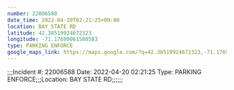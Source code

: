 ```yaml
---
number: 22006588
date_time: 2022-04-20T02:21:25+00:00
location: BAY STATE RD
latitude: 42.38519924672323
longitude: -71.17699061580583
type: PARKING ENFORCE
google_maps_link: https://maps.google.com/?q=42.38519924672323,-71.17699061580583
---
```


;;;Incident #: 22006588  Date: 2022-04-20 02:21:25  Type: PARKING ENFORCE;;;Location: BAY STATE RD;;;;;;
